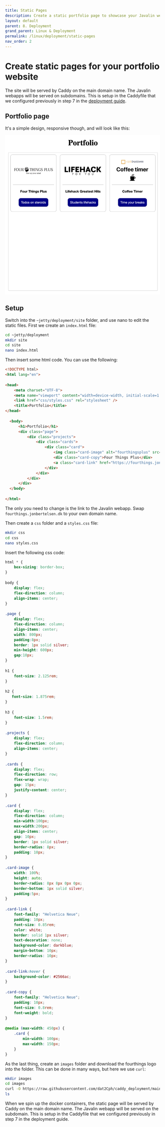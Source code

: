 ```yaml
---
title: Static Pages
description: Create a static portfolio page to showcase your Javalin webapplications
layout: default
parent: 8. Deployment
grand_parent: Linux & Deployment
permalink: /linux/deployment/static-pages
nav_order: 2
---
```


# Create static pages for your portfolio website

The site will be served by Caddy on the main domain name. The Javalin webapps will be served on  subdomains. This is setup in the Caddyfile that we configured previously in step 7 in the [deployment guide](./deployment_red.md).

## Portfolio page

It's a simple design, responsive though, and will look like this:

![Portfolio](./images/portfoliosite.png)

## Setup

Switch into the `~jetty/deployment/site` folder, and use nano to edit the static files. First we create an `index.html` file:

```bash
cd ~jetty/deployment
mkdir site
cd site
nano index.html
```

Then insert some html code. You can use the following:

```html
<!DOCTYPE html>
<html lang="en">

<head>
    <meta charset="UTF-8">
    <meta name="viewport" content="width=device-width, initial-scale=1.0">
    <link href="css/styles.css" rel="stylesheet" />
    <title>Portfolio</title>
</head>

  <body>
      <h1>Portfolio</h1>
      <div class="page">
          <div class="projects">
              <div class="cards">
                  <div class="card">
                      <img class="card-image" alt="fourthingsplus" src="images/fourthingsplus.png" />
                      <div class="card-copy">Four Things Plus</div>
                      <a class="card-link" href="https://fourthings.jonbertelsen.dk" />Todos on steroids</a>
                  </div>
              </div>
          </div>
      </div>
  </body>

</html>
```

The only you need to change is the link to the Javalin webapp. Swap `fourthings.jonbertelsen.dk` to your own domain name.

Then create a `css` folder and a `styles.css` file:

```bash
mkdir css
cd css
nano styles.css
```

Insert the following css code:

```css
html * {
    box-sizing: border-box;
}

body {
    display: flex;
    flex-direction: column;
    align-items: center;
}

.page {
    display: flex;
    flex-direction: column;
    align-items: center;
    width: 800px;
    padding:8px;
    border: 1px solid silver;
    min-height: 600px;
    gap:10px;
}

h1 {
    font-size: 2.125rem;
}

h2 {
   font-size: 1.875rem;
}

h3 {
    font-size: 1.5rem;
}

.projects {
    display: flex;
    flex-direction: column;
    align-items: center;
}

.cards {
    display: flex;
    flex-direction: row;
    flex-wrap: wrap;
    gap: 15px;
    justify-content: center;
}

.card {
    display: flex;
    flex-direction: column;
    min-width:100px;
    max-width:200px;
    align-items: center;
    gap: 10px;
    border: 1px solid silver;
    border-radius: 8px;
    padding: 10px;
}

.card-image {
    width: 100%;
    height: auto;
    border-radius: 8px 8px 0px 0px;
    border-bottom: 1px solid silver;
    padding:5px;
}

.card-link {
    font-family: "Helvetica Neue";
    padding: 10px;
    font-size: 0.85rem;
    color: white;
    border: solid 1px silver;
    text-decoration: none;
    background-color: darkblue;
    margin-bottom: 10px;
    border-radius: 10px;
}

.card-link:hover {
    background-color: #2566ac;
}

.card-copy {
    font-family: "Helvetica Neue";
    padding: 10px;
    font-size: 0.8rem;
    font-weight: bold;
}

@media (max-width: 450px) {
    .card {
        min-width: 100px;
        max-width: 150px;
    }
}
```

As the last thing, create an `images` folder and download the fourthings logo into the folder. This can be done in many ways, but here we use `curl`:

```bash
mkdir images
cd images
curl -O https://raw.githubusercontent.com/dat2Cph/caddy_deployment/main/site/images/fourthingsplus.png
ls
```

When we spin up the docker containers, the static page will be served by Caddy on the main domain name. The Javalin webapp will be served on the subdomain. This is setup in the Caddyfile that we configured previously in step 7 in the deployment guide.
